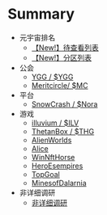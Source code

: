 # Summary
- 元宇宙排名
  - [【New!】待查看列表](chapter4/集合类内容/待查看列表.md)
  - [【New!】分区列表](chapter4/集合类内容/分区列表.md)
- 公会
  - [ YGG / $YGG ](chapter4/YGG.md)
  - [Meritcircle/ $MC ](chapter4/meritcircle.md)
- 平台
  - [SnowCrash / $Nora](chapter4/nora.md)
- 游戏
  - [illuvium / $ILV ](chapter4/illuvium.md)
  - [ThetanBox / $THG ](chapter4/ThetanBox.md)
  - [AlienWorlds](chapter4/AlienWorlds.md)
  - [Alice](chapter4/alice.md)
  - [WinNftHorse](chapter4/winnfthorse.md)
  - [HeroEsempires](chapter4/heroesempires.md)
  - [TopGoal](chapter4/topgoal.md)
  - [MinesofDalarnia](chapter4/MinesofDalarnia.md)
- 非详细调研
  - [非详细调研](chapter4/feixiangxidiaoyan.md)
